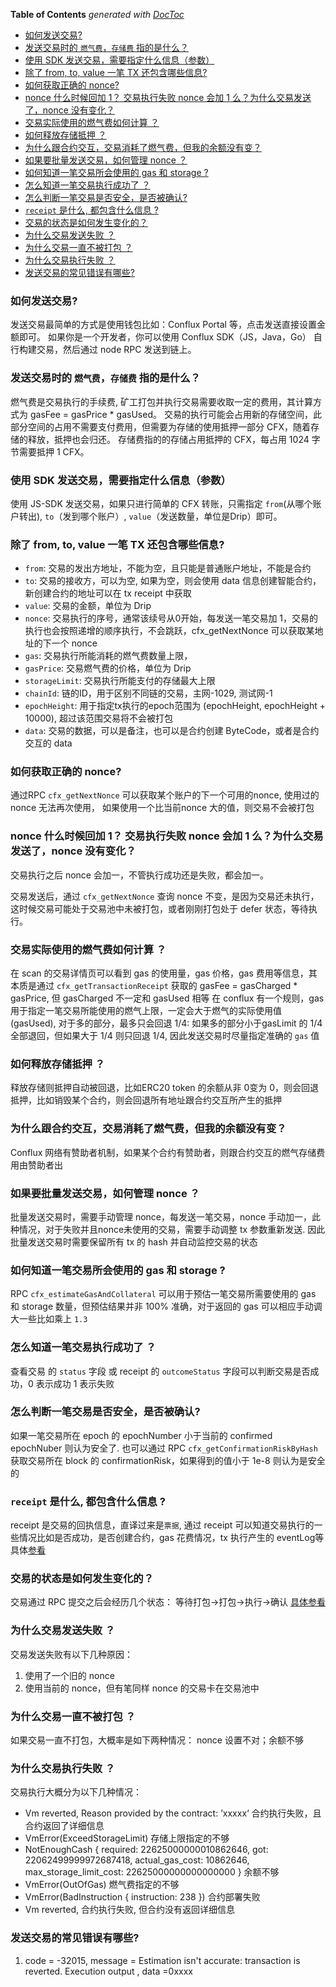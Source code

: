**Table of Contents**  *generated with [DocToc](https://github.com/thlorenz/doctoc)*

- [如何发送交易?](#%E5%A6%82%E4%BD%95%E5%8F%91%E9%80%81%E4%BA%A4%E6%98%93)
- [发送交易时的 `燃气费`，`存储费` 指的是什么？](#%E5%8F%91%E9%80%81%E4%BA%A4%E6%98%93%E6%97%B6%E7%9A%84-%E7%87%83%E6%B0%94%E8%B4%B9%E5%AD%98%E5%82%A8%E8%B4%B9-%E6%8C%87%E7%9A%84%E6%98%AF%E4%BB%80%E4%B9%88)
- [使用 SDK 发送交易，需要指定什么信息（参数）](#%E4%BD%BF%E7%94%A8-sdk-%E5%8F%91%E9%80%81%E4%BA%A4%E6%98%93%E9%9C%80%E8%A6%81%E6%8C%87%E5%AE%9A%E4%BB%80%E4%B9%88%E4%BF%A1%E6%81%AF%E5%8F%82%E6%95%B0)
- [除了 from, to, value 一笔 TX 还包含哪些信息?](#%E9%99%A4%E4%BA%86-from-to-value-%E4%B8%80%E7%AC%94-tx-%E8%BF%98%E5%8C%85%E5%90%AB%E5%93%AA%E4%BA%9B%E4%BF%A1%E6%81%AF)
- [如何获取正确的 nonce?](#%E5%A6%82%E4%BD%95%E8%8E%B7%E5%8F%96%E6%AD%A3%E7%A1%AE%E7%9A%84-nonce)
- [nonce 什么时候回加 1？ 交易执行失败 nonce 会加 1 么？为什么交易发送了，nonce 没有变化？](#nonce-%E4%BB%80%E4%B9%88%E6%97%B6%E5%80%99%E5%9B%9E%E5%8A%A0-1-%E4%BA%A4%E6%98%93%E6%89%A7%E8%A1%8C%E5%A4%B1%E8%B4%A5-nonce-%E4%BC%9A%E5%8A%A0-1-%E4%B9%88%E4%B8%BA%E4%BB%80%E4%B9%88%E4%BA%A4%E6%98%93%E5%8F%91%E9%80%81%E4%BA%86nonce-%E6%B2%A1%E6%9C%89%E5%8F%98%E5%8C%96)
- [交易实际使用的燃气费如何计算 ？](#%E4%BA%A4%E6%98%93%E5%AE%9E%E9%99%85%E4%BD%BF%E7%94%A8%E7%9A%84%E7%87%83%E6%B0%94%E8%B4%B9%E5%A6%82%E4%BD%95%E8%AE%A1%E7%AE%97-)
- [如何释放存储抵押 ？](#%E5%A6%82%E4%BD%95%E9%87%8A%E6%94%BE%E5%AD%98%E5%82%A8%E6%8A%B5%E6%8A%BC-)
- [为什么跟合约交互，交易消耗了燃气费，但我的余额没有变？](#%E4%B8%BA%E4%BB%80%E4%B9%88%E8%B7%9F%E5%90%88%E7%BA%A6%E4%BA%A4%E4%BA%92%E4%BA%A4%E6%98%93%E6%B6%88%E8%80%97%E4%BA%86%E7%87%83%E6%B0%94%E8%B4%B9%E4%BD%86%E6%88%91%E7%9A%84%E4%BD%99%E9%A2%9D%E6%B2%A1%E6%9C%89%E5%8F%98)
- [如果要批量发送交易，如何管理 nonce ？](#%E5%A6%82%E6%9E%9C%E8%A6%81%E6%89%B9%E9%87%8F%E5%8F%91%E9%80%81%E4%BA%A4%E6%98%93%E5%A6%82%E4%BD%95%E7%AE%A1%E7%90%86-nonce-)
- [如何知道一笔交易所会使用的 gas 和 storage ?](#%E5%A6%82%E4%BD%95%E7%9F%A5%E9%81%93%E4%B8%80%E7%AC%94%E4%BA%A4%E6%98%93%E6%89%80%E4%BC%9A%E4%BD%BF%E7%94%A8%E7%9A%84-gas-%E5%92%8C-storage-)
- [怎么知道一笔交易执行成功了 ？](#%E6%80%8E%E4%B9%88%E7%9F%A5%E9%81%93%E4%B8%80%E7%AC%94%E4%BA%A4%E6%98%93%E6%89%A7%E8%A1%8C%E6%88%90%E5%8A%9F%E4%BA%86-)
- [怎么判断一笔交易是否安全，是否被确认?](#%E6%80%8E%E4%B9%88%E5%88%A4%E6%96%AD%E4%B8%80%E7%AC%94%E4%BA%A4%E6%98%93%E6%98%AF%E5%90%A6%E5%AE%89%E5%85%A8%E6%98%AF%E5%90%A6%E8%A2%AB%E7%A1%AE%E8%AE%A4)
- [`receipt` 是什么, 都包含什么信息 ?](#receipt-%E6%98%AF%E4%BB%80%E4%B9%88-%E9%83%BD%E5%8C%85%E5%90%AB%E4%BB%80%E4%B9%88%E4%BF%A1%E6%81%AF-)
- [交易的状态是如何发生变化的？](#%E4%BA%A4%E6%98%93%E7%9A%84%E7%8A%B6%E6%80%81%E6%98%AF%E5%A6%82%E4%BD%95%E5%8F%91%E7%94%9F%E5%8F%98%E5%8C%96%E7%9A%84)
- [为什么交易发送失败 ？](#%E4%B8%BA%E4%BB%80%E4%B9%88%E4%BA%A4%E6%98%93%E5%8F%91%E9%80%81%E5%A4%B1%E8%B4%A5-)
- [为什么交易一直不被打包 ？](#%E4%B8%BA%E4%BB%80%E4%B9%88%E4%BA%A4%E6%98%93%E4%B8%80%E7%9B%B4%E4%B8%8D%E8%A2%AB%E6%89%93%E5%8C%85-)
- [为什么交易执行失败 ？](#%E4%B8%BA%E4%BB%80%E4%B9%88%E4%BA%A4%E6%98%93%E6%89%A7%E8%A1%8C%E5%A4%B1%E8%B4%A5-)
- [发送交易的常见错误有哪些?](#%E5%8F%91%E9%80%81%E4%BA%A4%E6%98%93%E7%9A%84%E5%B8%B8%E8%A7%81%E9%94%99%E8%AF%AF%E6%9C%89%E5%93%AA%E4%BA%9B)

<!-- END doctoc generated TOC please keep comment here to allow auto update -->

### 如何发送交易?

发送交易最简单的方式是使用钱包比如：Conflux Portal 等，点击发送直接设置金额即可。
如果你是一个开发者，你可以使用 Conflux SDK（JS，Java，Go） 自行构建交易，然后通过 node RPC 发送到链上。

### 发送交易时的 `燃气费`，`存储费` 指的是什么？

燃气费是交易执行的手续费, 矿工打包并执行交易需要收取一定的费用，其计算方式为 gasFee = gasPrice * gasUsed。
交易的执行可能会占用新的存储空间，此部分空间的占用不需要支付费用，但需要为存储的使用抵押一部分 CFX，随着存储的释放，抵押也会归还。
存储费指的的存储占用抵押的 CFX，每占用 1024 字节需要抵押 1 CFX。

### 使用 SDK 发送交易，需要指定什么信息（参数）

使用 JS-SDK 发送交易，如果只进行简单的 CFX 转账，只需指定 `from`(从哪个账户转出), `to`（发到哪个账户）, `value`（发送数量，单位是Drip）即可。

### 除了 from, to, value 一笔 TX 还包含哪些信息?

* `from`: 交易的发出方地址，不能为空，且只能是普通账户地址，不能是合约
* `to`: 交易的接收方，可以为空, 如果为空，则会使用 data 信息创建智能合约，新创建合约的地址可以在 tx receipt 中获取
* `value`: 交易的金额，单位为 Drip
* `nonce`: 交易执行的序号，通常该续号从0开始，每发送一笔交易加 1，交易的执行也会按照递增的顺序执行，不会跳跃，cfx_getNextNonce 可以获取某地址的下一个 nonce
* `gas`: 交易执行所能消耗的燃气费数量上限，
* `gasPrice`: 交易燃气费的价格，单位为 Drip
* `storageLimit`: 交易执行所能支付的存储最大上限
* `chainId`: 链的ID，用于区别不同链的交易，主网-1029, 测试网-1
* `epochHeight`: 用于指定tx执行的epoch范围为 (epochHeight, epochHeight + 10000), 超过该范围交易将不会被打包
* `data`: 交易的数据，可以是备注，也可以是合约创建 ByteCode，或者是合约交互的 data


### 如何获取正确的 nonce?

通过RPC `cfx_getNextNonce` 可以获取某个账户的下一个可用的nonce, 使用过的nonce 无法再次使用， 如果使用一个比当前nonce 大的值，则交易不会被打包

### nonce 什么时候回加 1？ 交易执行失败 nonce 会加 1 么？为什么交易发送了，nonce 没有变化？

交易执行之后 nonce 会加一，不管执行成功还是失败，都会加一。

交易发送后，通过 `cfx_getNextNonce` 查询 nonce 不变，是因为交易还未执行，这时候交易可能处于交易池中未被打包，或者刚刚打包处于 defer 状态，等待执行。

### 交易实际使用的燃气费如何计算 ？

在 scan 的交易详情页可以看到 gas 的使用量，gas 价格，gas 费用等信息，其本质是通过 `cfx_getTransactionReceipt` 获取的
gasFee = gasCharged * gasPrice, 但 gasCharged 不一定和 gasUsed 相等
在 conflux 有一个规则，gas 用于指定一笔交易所能使用的燃气上限，一定会大于燃气的实际使用值(gasUsed), 对于多的部分，最多只会回退 1/4: 如果多的部分小于gasLimit 的 1/4 全部退回，但如果大于 1/4 
则只回退 1/4, 因此发送交易时尽量指定准确的 `gas` 值 

### 如何释放存储抵押 ？

释放存储则抵押自动被回退，比如ERC20 token 的余额从非 0变为 0，则会回退抵押，比如销毁某个合约，则会回退所有地址跟合约交互所产生的抵押

### 为什么跟合约交互，交易消耗了燃气费，但我的余额没有变？

Conflux 网络有赞助者机制，如果某个合约有赞助者，则跟合约交互的燃气存储费用由赞助者出

### 如果要批量发送交易，如何管理 nonce ？

批量发送交易时，需要手动管理 nonce，每发送一笔交易，nonce 手动加一，此种情况，对于失败并且nonce未使用的交易，需要手动调整 tx 参数重新发送.
因此批量发送交易时需要保留所有 tx 的 hash 并自动监控交易的状态

### 如何知道一笔交易所会使用的 gas 和 storage ?

RPC `cfx_estimateGasAndCollateral` 可以用于预估一笔交易所需要使用的 gas 和 storage 数量，但预估结果并非 100% 准确，对于返回的 gas 可以相应手动调大一些比如乘上 `1.3` 

### 怎么知道一笔交易执行成功了 ？

查看交易 的 `status` 字段 或 receipt 的 `outcomeStatus` 字段可以判断交易是否成功，0 表示成功 1 表示失败

### 怎么判断一笔交易是否安全，是否被确认?

如果一笔交易所在 epoch 的 epochNumber 小于当前的 confirmed epochNuber 则认为安全了.
也可以通过 RPC `cfx_getConfirmationRiskByHash` 获取交易所在 block 的 confirmationRisk，如果得到的值小于 1e-8 则认为是安全的

### `receipt` 是什么, 都包含什么信息 ?

receipt 是交易的回执信息，直译过来是`票据`, 通过 receipt 可以知道交易执行的一些情况比如是否成功，是否创建合约，gas 花费情况，tx 执行产生的 eventLog等
具体[参看](https://developer.conflux-chain.org/docs/conflux-doc/docs/json_rpc#cfx_gettransactionreceipt)

### 交易的状态是如何发生变化的？

交易通过 RPC 提交之后会经历几个状态： 等待打包->打包->执行->确认 [具体参看](https://developer.conflux-chain.org/docs/conflux-doc/docs/send_transaction#track-my-transaction)

### 为什么交易发送失败 ？

交易发送失败有以下几种原因：

1. 使用了一个旧的 nonce
2. 使用当前的 nonce，但有笔同样 nonce 的交易卡在交易池中

### 为什么交易一直不被打包 ？

如果交易一直不打包，大概率是如下两种情况： nonce 设置不对；余额不够

### 为什么交易执行失败 ？

交易执行大概分为以下几种情况：

* Vm reverted, Reason provided by the contract: ’xxxxx‘  合约执行失败，且合约返回了详细信息
* VmError(ExceedStorageLimit)  存储上限指定的不够
* NotEnoughCash { required: 22625000000010862646, got: 22062499999972687418, actual_gas_cost: 10862646, max_storage_limit_cost: 22625000000000000000 }  余额不够
* VmError(OutOfGas)  燃气费指定的不够
* VmError(BadInstruction { instruction: 238 }) 合约部署失败
* Vm reverted, 合约执行失败, 但合约没有返回详细信息

### 发送交易的常见错误有哪些?

1. code = -32015, message = Estimation isn't accurate: transaction is reverted. Execution output , data =0xxxx
